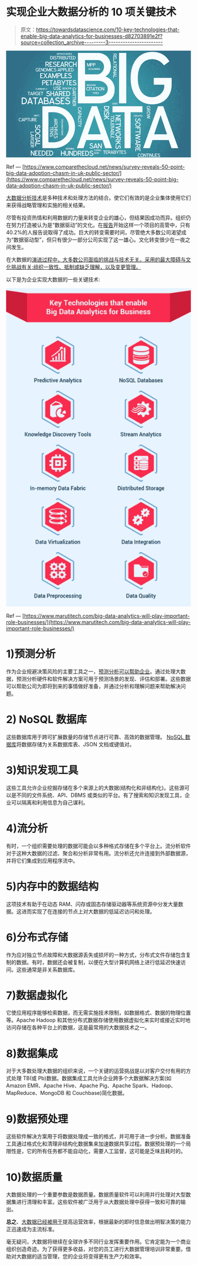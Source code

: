 # 实现企业大数据分析的 10 项关键技术

> 原文：<https://towardsdatascience.com/10-key-technologies-that-enable-big-data-analytics-for-businesses-d82703891e2f?source=collection_archive---------3----------------------->

![](img/3cd673f4141ad73633de44e879828cd3.png)

Ref — [https://www.comparethecloud.net/news/survey-reveals-50-point-big-data-adoption-chasm-in-uk-public-sector/](https://www.comparethecloud.net/news/survey-reveals-50-point-big-data-adoption-chasm-in-uk-public-sector/)

[大数据分析技术](https://www.marutitech.com/big-data-analytics-need-business/)是多种技术和处理方法的结合。使它们有效的是企业集体使用它们来获得战略管理和实施的相关结果。

尽管有投资热情和利用数据的力量来转变企业的雄心，但结果因成功而异。组织仍在努力打造被认为是“数据驱动”的文化。在[报告](https://hbr.org/2017/04/how-companies-say-theyre-using-big-data)开始这样一个项目的高管中，只有 40.2%的人报告说取得了成功。巨大的转变需要时间，尽管绝大多数公司渴望成为“数据驱动型”，但只有很少一部分公司实现了这一雄心。文化转变很少在一夜之间发生。

在大数据的[演进过程中，大多数公司面临的挑战与技术无关。采用的最大障碍与文化挑战有关:组织一致性、抵制或缺乏理解，以及变更管理。](https://www.marutitech.com/big-data-analytics-need-business/)

以下是为企业实现大数据的一些关键技术:

![](img/fba22efc232b809d7aad817725b2cb83.png)

Ref — [https://www.marutitech.com/big-data-analytics-will-play-important-role-businesses/](https://www.marutitech.com/big-data-analytics-will-play-important-role-businesses/)

# 1)预测分析

作为企业规避决策风险的主要工具之一，[预测分析可以帮助企业](https://www.marutitech.com/machine-learning-predictive-analytics/)。通过处理大数据，预测分析硬件和软件解决方案可用于预测场景的发现、评估和部署。这些数据可以帮助公司为即将到来的事情做好准备，并通过分析和理解问题来帮助解决问题。

# 2) NoSQL 数据库

这些数据库用于跨可扩展数量的存储节点进行可靠、高效的数据管理。 [NoSQL 数据库](https://www.marutitech.com/nosql-big-data/)将数据存储为关系数据库表、JSON 文档或键值对。

# 3)知识发现工具

这些工具允许企业挖掘存储在多个来源上的大数据(结构化和非结构化)。这些源可以是不同的文件系统、API、DBMS 或类似的平台。有了搜索和知识发现工具，企业可以隔离和利用信息为自己谋利。

# 4)流分析

有时，一个组织需要处理的数据可能会以多种格式存储在多个平台上。流分析软件对于这种大数据的过滤、聚合和分析非常有用。流分析还允许连接到外部数据源，并将它们集成到应用程序流中。

# 5)内存中的数据结构

这项技术有助于在动态 RAM、闪存或固态存储驱动器等系统资源中分发大量数据。这进而实现了在连接的节点上对大数据的低延迟访问和处理。

# 6)分布式存储

作为应对独立节点故障和大数据源丢失或损坏的一种方式，分布式文件存储包含复制的数据。有时，数据还会被复制，以便在大型计算机网络上进行低延迟快速访问。这些通常是非关系数据库。

# 7)数据虚拟化

它使应用程序能够检索数据，而无需实施技术限制，如数据格式、数据的物理位置等。Apache Hadoop 和其他分布式数据存储使用数据虚拟化来实时或接近实时地访问存储在各种平台上的数据，这是最常用的大数据技术之一。

# 8)数据集成

对于大多数处理大数据的组织来说，一个关键的运营挑战是以对客户交付有用的方式处理 TB(或 Pb)数据。数据集成工具允许企业跨多个大数据解决方案(如 Amazon EMR、Apache Hive、Apache Pig、Apache Spark、Hadoop、MapReduce、MongoDB 和 Couchbase)简化数据。

# 9)数据预处理

这些软件解决方案用于将数据处理成一致的格式，并可用于进一步分析。数据准备工具通过格式化和清理非结构化数据集来加速数据共享过程。数据预处理的一个局限性是，它的所有任务都不能自动化，需要人工监督，这可能是乏味且耗时的。

# 10)数据质量

大数据处理的一个重要参数是数据质量。数据质量软件可以利用并行处理对大型数据集进行清理和丰富。这些软件被广泛用于从大数据处理中获得一致和可靠的输出。

**总之**、[大数据已经被用于](https://www.marutitech.com/big-data-analytics-need-business/)提高运营效率，根据最新的即时信息做出明智决策的能力正迅速成为主流标准。

毫无疑问，大数据将继续在全球许多不同行业发挥重要作用。它肯定能为一个商业组织创造奇迹。为了获得更多收益，对您的员工进行大数据管理培训非常重要。借助对大数据的适当管理，您的企业将变得更有生产力和效率。